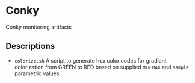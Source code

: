 # Conky #
Conky monitoring artifacts

## Descriptions ##
- `colorize.sh` A script to generate hex color codes for gradient colorization from GREEN to RED based on supplied `MIN` `MAX` and `sample` parametric values.
